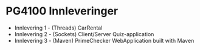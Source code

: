 # PG4100 Innleveringer
+ Innlevering 1 - (Threads) CarRental
+ Innlevering 2 - (Sockets) Client/Server Quiz-application
+ Innlevering 3 - (Maven) PrimeChecker WebApplication built with Maven
